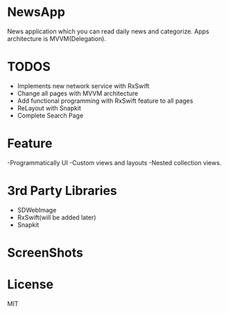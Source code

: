 # NewsApp
News application which you can read daily news and categorize. Apps architecture is MVVM(Delegation).

# TODOS
- Implements new network service with RxSwift
- Change all pages with MVVM architecture
- Add functional programming with RxSwift feature to all pages 
- ReLayout with Snapkit
- Complete Search Page

# Feature
-Programmatically UI
-Custom views and layouts
-Nested collection views.

# 3rd Party Libraries
- SDWebImage
- RxSwift(will be added later)
- Snapkit

# ScreenShots

# License
MIT
